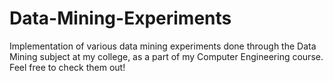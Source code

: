 # Data-Mining-Experiments
Implementation of various data mining experiments done through the Data Mining subject at my college, as a part of my Computer Engineering course. 
Feel free to check them out!

<Yet to add detailed per-experiment description>
